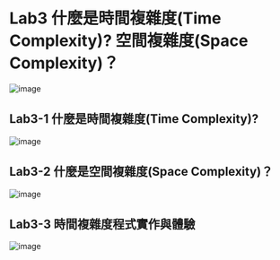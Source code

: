 # Lab3 什麼是時間複雜度(Time Complexity)? 空間複雜度(Space Complexity)？
![image](https://user-images.githubusercontent.com/100060507/159150112-575a1e3a-99d2-49db-8efc-06543c2f69aa.png)
## Lab3-1 什麼是時間複雜度(Time Complexity)? 
![image](https://user-images.githubusercontent.com/100060507/159149879-fd37b61d-ba68-4058-8d60-f54f51e8cd8e.png)
## Lab3-2 什麼是空間複雜度(Space Complexity)？
![image](https://user-images.githubusercontent.com/100060507/159149895-b79fe593-050f-402f-9de0-1b0690f54054.png)
## Lab3-3 時間複雜度程式實作與體驗
![image](https://user-images.githubusercontent.com/100060507/159150007-a593e7d4-2dc9-4926-a5f5-4dfd1987da9a.png)

